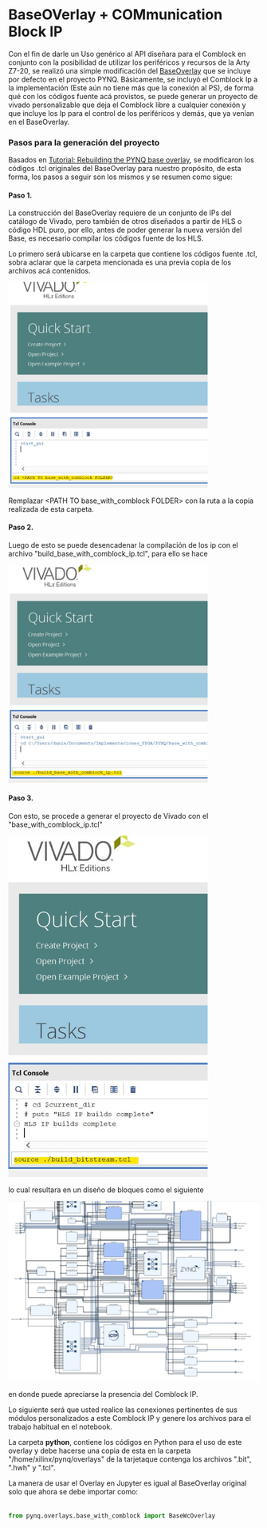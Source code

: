 # BaseOVerlay + COMmunication Block IP

Con el fin de darle un Uso genérico al API diseñara para el Comblock en conjunto con la posibilidad de utilizar los periféricos y recursos de la Arty Z7-20, se realizó una simple modificación del [BaseOverlay](https://pynq.readthedocs.io/en/v2.0/pynq_overlays/base_overlay.html) que se incluye por defecto en el proyecto PYNQ. Básicamente, se incluyó el Comblock Ip a la implementación (Este aún no tiene más que la conexión al PS), de forma qué con los códigos fuente acá provistos, se puede generar un proyecto de vivado personalizable que deja el Comblock libre a cualquier conexión y que incluye los Ip para el control de los periféricos y demás, que ya venían en el BaseOverlay.

### Pasos para la generación del proyecto
Basados en [Tutorial: Rebuilding the PYNQ base overlay](https://discuss.pynq.io/t/tutorial-rebuilding-the-pynq-base-overlay/61), se modificaron los códigos .tcl originales del BaseOverlay para nuestro propósito, de esta forma, los pasos a seguir son los mismos y se resumen como sigue:

#### Paso 1. 
La construcción del BaseOverlay requiere de un conjunto de IPs del catálogo de Vivado, pero también de otros diseñados a partir de HLS o código HDL puro, por ello, antes de poder generar la nueva versión del Base, es necesario compilar los códigos fuente de los HLS. 

Lo primero será ubicarse en la carpeta que contiene los códigos fuente .tcl, sobra aclarar que la carpeta mencionada es una previa copia de los archivos acá contenidos.

<img src="/.images/paso1_Basewc.jpg" width="400x">

Remplazar \<PATH TO base_with_comblock FOLDER\> con la ruta a la copia realizada de esta carpeta.

#### Paso 2. 
Luego de esto se puede desencadenar la compilación de los ip con el archivo "build_base_with_comblock_ip.tcl", para ello se hace

<img src="/.images/paso2_Basewc.jpg" width="400x">

#### Paso 3. 
Con esto, se procede a generar el proyecto de Vivado con el "base_with_comblock_ip.tcl"

<img src="/.images/paso3_Basewc..jpg" width="400x">

lo cual resultara en un diseño de bloques como el siguiente

<img src="/.images/base_wc.jpg" width="700x">

en donde puede apreciarse la presencia del Comblock IP.

Lo siguiente será que usted realice las conexiones pertinentes de sus módulos personalizados a este Comblock IP y genere los archivos para el trabajo habitual en el notebook.

La carpeta **python**, contiene los códigos en Python para el uso de este overlay y debe hacerse una copia de esta en la carpeta "/home/xilinx/pynq/overlays" de la tarjetaque contenga los archivos ".bit", ".hwh" y ".tcl".

La manera de usar el Overlay en Jupyter es igual al BaseOverlay original solo que ahora se debe importar como:

```python

from pynq.overlays.base_with_comblock import BaseWcOverlay
```
